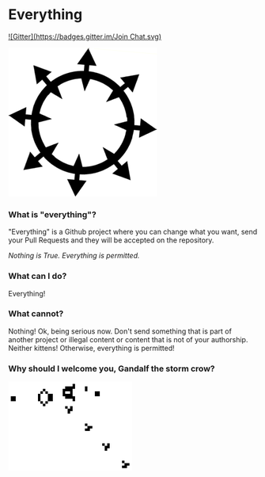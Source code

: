 Everything
==========
[![Gitter](https://badges.gitter.im/Join Chat.svg)](https://gitter.im/vndmtrx/everything?utm_source=badge&utm_medium=badge&utm_campaign=pr-badge&utm_content=badge)

![Chaos](circlet.png?raw=true)

### What is "everything"?

"Everything" is a Github project where you can change what you want, send your Pull Requests and they will be accepted on the repository.

*Nothing is True. Everything is permitted.*

### What can I do?

Everything!

### What cannot?

Nothing! Ok, being serious now. Don't send something that is part of another project or illegal content or content that is not of your authorship. Neither kittens! Otherwise, everything is permitted!

### Why should I welcome you, Gandalf the storm crow?

![Gospers Glider Gun](gospers_glider_gun.gif?raw=true)
